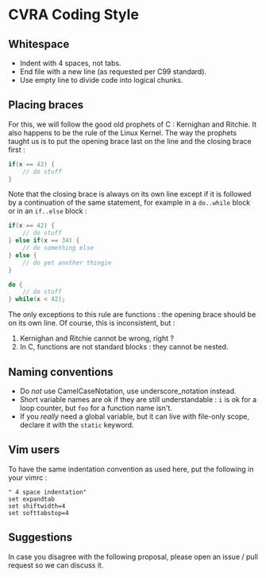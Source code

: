 # CVRA Coding Style

## Whitespace
* Indent with 4 spaces, not tabs.
* End file with a new line (as requested per C99 standard).
* Use empty line to divide code into logical chunks.

## Placing braces
For this, we will follow the good old prophets of C : Kernighan and Ritchie.
It also happens to be the rule of the Linux Kernel.
The way the prophets taught us is to put the opening brace last on the line and the closing brace first :

```cpp
if(x == 42) {
    // do stuff
}
```

Note that the closing brace is always on its own line except if it is followed by a continuation
of the same statement, for example in a `do..while` block or in an `if..else` block :

```cpp
if(x == 42) {
    // do stuff
} else if(x == 34) {
    // do something else
} else {
    // do yet another thingie
}
```

```cpp
do {
    // do stuff
} while(x < 42);
```

The only exceptions to this rule are functions : the opening brace should be on its own line.
Of course, this is inconsistent, but :

1. Kernighan and Ritchie cannot be wrong, right ?
2. In C, functions are not standard blocks : they cannot be nested.

## Naming conventions
* Do *not* use CamelCaseNotation, use underscore_notation instead.
* Short variable names are ok if they are still understandable : `i` is ok for a loop counter, but `foo` for a function name isn't.
* If you *really* need a global variable, but it can live with file-only scope, declare it with the `static` keyword.

## Vim users
To have the same indentation convention as used here, put the following in your vimrc :

```VimL
" 4 space indentation"
set expandtab
set shiftwidth=4
set softtabstop=4
```

## Suggestions
In case you disagree with the following proposal, please open an issue / pull request so we can discuss it.
